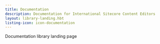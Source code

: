 ```yaml
---
title: Documentation
description: Documentation for International Sitecore Content Editors
layout: library-landing.hbt
listing-icon: icon-documentation
---
```


Documentation library landing page
